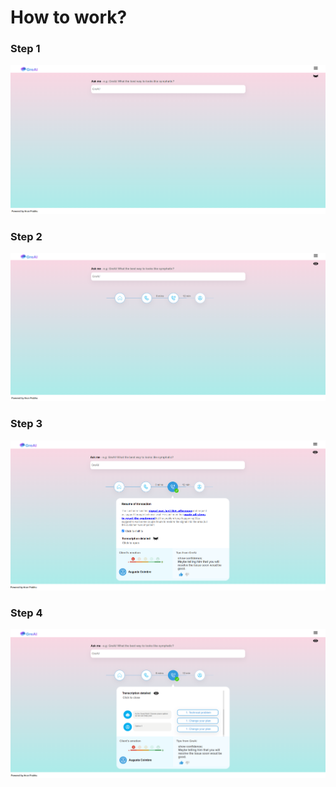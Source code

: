 # How to work?

### Step 1

![image](./public/1.png)

### Step 2

![image](./public/2.png)

### Step 3

![image](./public/3.png)

### Step 4

![image](./public/4.png)
